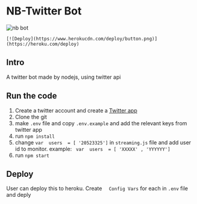 
# NB-Twitter Bot
![nb bot](https://nb-twitter-bot.herokuapp.com/main.png)
```
[![Deploy](https://www.herokucdn.com/deploy/button.png)](https://heroku.com/deploy)
```
## Intro

A twitter bot made by nodejs, using twitter api

## Run the code

 1. Create a twitter account and create a  [Twitter app](https://apps.twitter.com/)
 2. Clone the git
 3. make `.env` file and copy `.env.example` and add the relevant keys from twitter app 
 4. run `npm install` 
 5.  change `var  users  = [ '20523325']` in `streaming.js` file and add user id to monitor. example: ` var  users  = [ 'XXXXX' , 'YYYYYY']`
 6. run `npm start`
 

## Deploy
User can deploy this to heroku. Create `  Config Vars` for each in `.env` file and deply